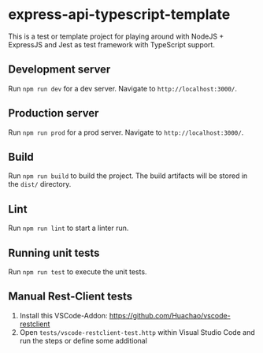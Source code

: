 # express-api-typescript-template

This is a test or template project for playing around with NodeJS + ExpressJS and Jest as test framework with TypeScript support.

## Development server

Run `npm run dev` for a dev server. Navigate to `http://localhost:3000/`.

## Production server

Run `npm run prod` for a prod server. Navigate to `http://localhost:3000/`.

## Build

Run `npm run build` to build the project. The build artifacts will be stored in the `dist/` directory.

## Lint

Run `npm run lint` to start a linter run.

## Running unit tests

Run `npm run test` to execute the unit tests.

## Manual Rest-Client tests

1. Install this VSCode-Addon: https://github.com/Huachao/vscode-restclient
2. Open `tests/vscode-restclient-test.http` within Visual Studio Code and run the steps or define some additional
